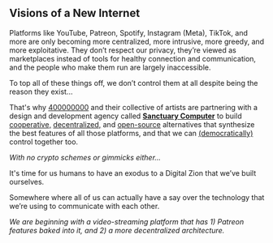 ## Visions of a New Internet

Platforms like YouTube, Patreon, Spotify, Instagram (Meta), TikTok, and more are only becoming more centralized, more intrusive, more greedy, and more exploitative. They don’t respect our privacy, they’re viewed as marketplaces instead of tools for healthy connection and communication, and the people who make them run are largely inaccessible.

To top all of these things off, we don’t control them at all despite being the reason they exist...

That's why [400000000](https://400000000.co) and their collective of artists are partnering with a design and development agency called [**Sanctuary Computer**](https://www.sanctuary.computer) to build [cooperative,](https://en.wikipedia.org/wiki/Platform_cooperative) [decentralized,](https://en.wikipedia.org/wiki/Decentralization#Technological_decentralization) and [open-source](https://en.wikipedia.org/wiki/Open_source) alternatives that synthesize the best features of all those platforms, and that we can [(democratically)](https://en.wikipedia.org/wiki/Direct_democracy) control together too.

_With no crypto schemes or gimmicks either..._

It's time for us humans to have an exodus to a Digital Zion that we’ve built ourselves. 

Somewhere where all of us can actually have a say over the technology that we’re using to communicate with each other.

_We are beginning with a video-streaming platform that has 1) Patreon features baked into it, and 2) a more decentralized architecture._
